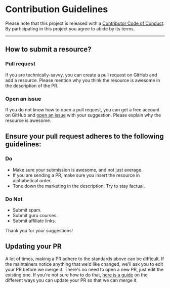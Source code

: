 # Contribution Guidelines

Please note that this project is released with a
[Contributor Code of Conduct](code-of-conduct.md). By participating in this
project you agree to abide by its terms.

---

## How to submit a resource?

### Pull request

If you are technically-savvy, you can create a pull request on GitHub and add a resource. Please mention why you think the resource is awesome in the description of the PR.

### Open an issue

If you do not know how to open a pull request, you can get a free account on GitHub and [open an issue](https://github.com/ScaleLeap/awesome-amazon-seller/issues/new) with your suggestion. Please explain why the resource is awesome.

## Ensure your pull request adheres to the following guidelines:

### Do

- Make sure your submission is awesome, and not just average.
- If you are sending a PR, make sure you insert the resource in alphabetical order.
- Tone down the marketing in the description. Try to stay factual.

### Do Not

- Submit spam.
- Submit guru courses.
- Submit affiliate links.

Thank you for your suggestions!

## Updating your PR

A lot of times, making a PR adhere to the standards above can be difficult.
If the maintainers notice anything that we'd like changed, we'll ask you to
edit your PR before we merge it. There's no need to open a new PR, just edit
the existing one. If you're not sure how to do that,
[here is a guide](https://github.com/RichardLitt/knowledge/blob/master/github/amending-a-commit-guide.md)
on the different ways you can update your PR so that we can merge it.
